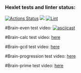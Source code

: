 ### Hexlet tests and linter status:
[![Actions Status](https://github.com/arinamark/python-project-lvl1/workflows/hexlet-check/badge.svg)](https://github.com/arinamark/python-project-lvl1/actions)
<a href="https://codeclimate.com/github/arinamark/python-project-lvl1/maintainability"><img src="https://api.codeclimate.com/v1/badges/80b83d2e35a5b22026f0/maintainability" /></a>
[![Lint](https://github.com/arinamark/python-project-lvl1/actions/workflows/lint.yml/badge.svg)](https://github.com/arinamark/python-project-lvl1/actions/workflows/lint.yml)

#Brain-even test video:
[![asciicast](https://asciinema.org/a/V4OiY06tVWI4UGTUv8yCZGo6d.svg)](https://asciinema.org/a/V4OiY06tVWI4UGTUv8yCZGo6d)


#Brain-calc test video: <a href="https://asciinema.org/a/LYk1hsEfTB9rp9KHZlZqzyLzq" target="_blank">here</a>

#Brain-gcd test video: <a href="https://asciinema.org/a/XhoM8N6cLn0SETXDNt8F85jmM" target="_blank">here</a>

#Brain-progression test video: <a href="https://asciinema.org/a/mynbK9KDACo680KasbCa0DEt3" target="_blank">here</a>

#Brain-prime test video: <a href="https://asciinema.org/a/3Mw5T7RNRzyxOIjjxVO8vHvBA" target="_blank">here</a>

